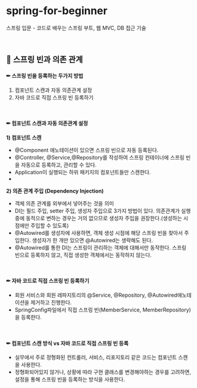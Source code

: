 # spring-for-beginner
스프링 입문 - 코드로 배우는 스프링 부트, 웹 MVC, DB 접근 기술

<br/>

## 📝 스프링 빈과 의존 관계

#### ✏ 스프링 빈을 등록하는 두가지 방법
1) 컴포넌트 스캔과 자동 의존관계 설정
2) 자바 코드로 직접 스프링 빈 등록하기

<br/>

#### ✏ 컴포넌트 스캔과 자동 의존관계 설정
**1) 컴포넌트 스캔**

- @Component 애노테이션이 있으면 스프링 빈으로 자동 등록된다.
- @Controller, @Service,@Repository를 작성하여 스프링 컨테이너에 스프링 빈을 자동으로 등록하고, 관리할 수 있다.
- Application이 실행되는 하위 패키지의 컴포넌트들만 스캔한다.
- 

**2) 의존 관계 주입 (Dependency Injection)**

- 객체 의존 관계를 외부에서 넣어주는 것을 의미
- DI는 필드 주입, setter 주입, 생성자 주입으로 3가지 방법이 있다. 의존관계가 실행 중에 동적으로 변하는 경우는 거의 없으므로 생성자 주입을 권장한다.(생성하는 시점에만 주입할 수 있도록)
- @Autowired를 생성자에 사용하면, 객체 생성 시점에 해당 스프링 빈을 찾아서 주입한다. 생성자가 한 개만 있으면 @Autowired는 생략해도 된다.
- @Autowired를 통한 DI는 스프링이 관리하는 객체에 대해서만 동작한다. 스프링 빈으로 등록하지 않고, 직접 생성한 객체에서는 동작하지 않는다.

<br/>

#### ✏ 자바 코드로 직접 스프링 빈 등록하기
- 회원 서비스와 회원 레파지토리의 @Service, @Repository, @Autowired애노테이션을 제거하고 진행한다.
- SpringConfig파일에서 직접 스프링 빈(MemberService, MemberRepository)을 등록한다.

<br/>

#### ✏ 컴포넌트 스캔 방식 vs 자바 코드로 직접 스프링 빈 등록
- 실무에서 주로 정형화된 컨트롤러, 서비스, 리포지토리 같은 코드는 컴포넌트 스캔을 사용한다.
- 정형화되어있지 않거나, 상황에 따라 구현 클래스를 변경해야하는 경우를 고려하면, 설정을 통해 스프링 빈을 등록하는 방식을 사용한다.
